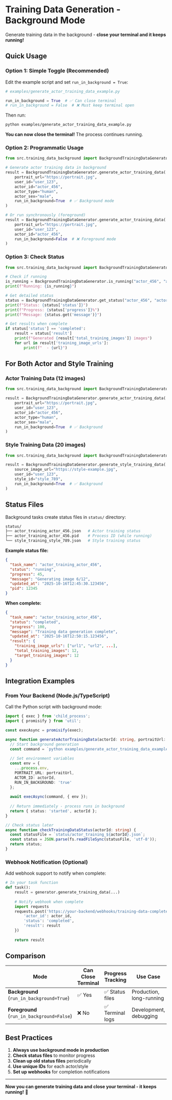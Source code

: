 # Training Data Generation - Background Mode

Generate training data in the background - **close your terminal and it keeps running!**

## Quick Usage

### Option 1: Simple Toggle (Recommended)

Edit the example script and set `run_in_background = True`:

```python
# examples/generate_actor_training_data_example.py

run_in_background = True  # ✅ Can close terminal
# run_in_background = False  # ❌ Must keep terminal open
```

Then run:
```bash
python examples/generate_actor_training_data_example.py
```

**You can now close the terminal!** The process continues running.

### Option 2: Programmatic Usage

```python
from src.training_data_background import BackgroundTrainingDataGenerator

# Generate actor training data in background
result = BackgroundTrainingDataGenerator.generate_actor_training_data(
    portrait_url="https://portrait.jpg",
    user_id="user_123",
    actor_id="actor_456",
    actor_type="human",
    actor_sex="male",
    run_in_background=True  # ✅ Background mode
)

# Or run synchronously (foreground)
result = BackgroundTrainingDataGenerator.generate_actor_training_data(
    portrait_url="https://portrait.jpg",
    user_id="user_123",
    actor_id="actor_456",
    run_in_background=False  # ❌ Foreground mode
)
```

### Option 3: Check Status

```python
from src.training_data_background import BackgroundTrainingDataGenerator

# Check if running
is_running = BackgroundTrainingDataGenerator.is_running("actor_456", "actor")
print(f"Running: {is_running}")

# Get detailed status
status = BackgroundTrainingDataGenerator.get_status("actor_456", "actor")
print(f"Status: {status['status']}")
print(f"Progress: {status['progress']}%")
print(f"Message: {status.get('message')}")

# Get results when complete
if status['status'] == 'completed':
    result = status['result']
    print(f"Generated {result['total_training_images']} images")
    for url in result['training_image_urls']:
        print(f"  - {url}")
```

## For Both Actor and Style Training

### Actor Training Data (12 images)

```python
from src.training_data_background import BackgroundTrainingDataGenerator

result = BackgroundTrainingDataGenerator.generate_actor_training_data(
    portrait_url="https://portrait.jpg",
    user_id="user_123",
    actor_id="actor_456",
    actor_type="human",
    actor_sex="male",
    run_in_background=True  # ✅ Background
)
```

### Style Training Data (20 images)

```python
from src.training_data_background import BackgroundTrainingDataGenerator

result = BackgroundTrainingDataGenerator.generate_style_training_data(
    source_image_url="https://style-example.jpg",
    user_id="user_123",
    style_id="style_789",
    run_in_background=True  # ✅ Background
)
```

## Status Files

Background tasks create status files in `status/` directory:

```bash
status/
├── actor_training_actor_456.json   # Actor training status
├── actor_training_actor_456.pid    # Process ID (while running)
└── style_training_style_789.json   # Style training status
```

**Example status file:**
```json
{
  "task_name": "actor_training_actor_456",
  "status": "running",
  "progress": 45,
  "message": "Generating image 6/12",
  "updated_at": "2025-10-16T12:45:30.123456",
  "pid": 12345
}
```

**When complete:**
```json
{
  "task_name": "actor_training_actor_456",
  "status": "completed",
  "progress": 100,
  "message": "Training data generation complete",
  "updated_at": "2025-10-16T12:50:15.123456",
  "result": {
    "training_image_urls": ["url1", "url2", ...],
    "total_training_images": 12,
    "target_training_images": 12
  }
}
```

## Integration Examples

### From Your Backend (Node.js/TypeScript)

Call the Python script with background mode:

```typescript
import { exec } from 'child_process';
import { promisify } from 'util';

const execAsync = promisify(exec);

async function generateActorTrainingData(actorId: string, portraitUrl: string) {
  // Start background generation
  const command = `python examples/generate_actor_training_data_example.py`;
  
  // Set environment variables
  const env = {
    ...process.env,
    PORTRAIT_URL: portraitUrl,
    ACTOR_ID: actorId,
    RUN_IN_BACKGROUND: 'true'
  };
  
  await execAsync(command, { env });
  
  // Return immediately - process runs in background
  return { status: 'started', actorId };
}

// Check status later
async function checkTrainingDataStatus(actorId: string) {
  const statusFile = `status/actor_training_${actorId}.json`;
  const status = JSON.parse(fs.readFileSync(statusFile, 'utf-8'));
  return status;
}
```

### Webhook Notification (Optional)

Add webhook support to notify when complete:

```python
# In your task function
def task():
    result = generator.generate_training_data(...)
    
    # Notify webhook when complete
    import requests
    requests.post('https://your-backend/webhooks/training-data-complete', json={
        'actor_id': actor_id,
        'status': 'completed',
        'result': result
    })
    
    return result
```

## Comparison

| Mode | Can Close Terminal | Progress Tracking | Use Case |
|------|-------------------|-------------------|----------|
| **Background** (`run_in_background=True`) | ✅ Yes | ✅ Status files | Production, long-running |
| **Foreground** (`run_in_background=False`) | ❌ No | ✅ Terminal logs | Development, debugging |

## Best Practices

1. **Always use background mode in production**
2. **Check status files** to monitor progress
3. **Clean up old status files** periodically
4. **Use unique IDs** for each actor/style
5. **Set up webhooks** for completion notifications

---

**Now you can generate training data and close your terminal - it keeps running!** 🚀
